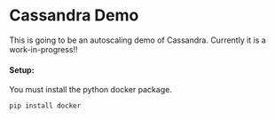 # Cassandra Demo

This is going to be an autoscaling demo of Cassandra.  Currently it is a work-in-progress!!


#### Setup:

You must install the python docker package.

`pip install docker`
